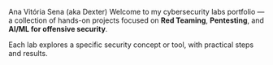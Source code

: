  Ana Vitória Sena (aka Dexter)
Welcome to my cybersecurity labs portfolio — a collection of hands-on projects focused on **Red Teaming**, **Pentesting**, and **AI/ML for offensive security**.

Each lab explores a specific security concept or tool, with practical steps and results.

